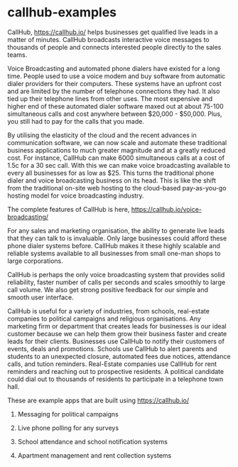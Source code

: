 callhub-examples
================

CallHub, https://callhub.io/ helps businesses get qualified live leads in a matter of minutes. CallHub broadcasts interactive voice messages to thousands of people and connects interested people directly to the sales teams.

Voice Broadcasting and automated phone dialers have existed for a long time. People used to use a voice modem  and buy software from automatic dialer providers for their computers. These systems have an upfront cost and are limited by the number of telephone connections they had. It also tied up their telephone lines from other uses. The most expensive and higher end of these automated dialer software maxed out at about 75-100 simultaneous calls and cost anywhere between $20,000 - $50,000. Plus, you still had to pay for the calls that you made.

By utilising the elasticity of the cloud and the recent advances in communication software, we can now scale and automate these traditional business applications to much greater magnitude and at a greatly reduced cost. For instance, CallHub can make 6000 simultaneous calls at a cost of 1.5c for a 30 sec call. With this we can make voice broadcasting available to every all businesses for as low as $25. This turns the traditional phone dialer and voice broadcasting business on its head. This is like the shift from the traditional on-site web hosting to the cloud-based pay-as-you-go hosting model for voice broadcasting industry.

The complete features of CallHub is here, https://callhub.io/voice-broadcasting/

For any sales and marketing organisation, the ability to generate live leads that they can talk to is invaluable. Only large businesses could afford these phone dialer systems before. CallHub makes it these highly scalable and reliable systems available to all businesses from small one-man shops to large corporations.

CallHub is perhaps the only voice broadcasting system that provides solid reliability, faster number of calls per seconds and scales smoothly to large call volume. We also get strong positive feedback for our simple and smooth user interface.

CallHub is useful for a variety of industries, from schools, real-estate companies to political campaigns and religious organisations.
Any marketing firm or department that creates leads for businesses is our ideal customer because we can help them grow their business faster and create leads for their clients.
    Businesses use CallHub to notify their customers of events, deals and promotions. Schools use CallHub to alert parents and students to an unexpected closure, automated fees due notices, attendance calls, and tution reminders. Real-Estate companies use CallHub for rent reminders and reaching out to prospective residents. A political candidate could dial out to thousands of residents to participate in a telephone town hall.

These are example apps that are built using https://callhub.io/

1. Messaging for political campaigns

2. Live phone polling for any surveys

3. School attendance and school notification systems

4. Apartment management and rent collection systems
